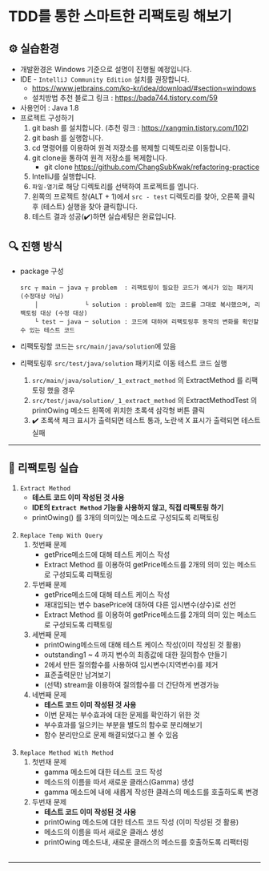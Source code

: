 # TDD를 통한 스마트한 리팩토링 해보기

## ⚙️ 실습환경

- 개발환경은 Windows 기준으로 설명이 진행될 예정입니다.
- IDE - `IntelliJ Community Edition` 설치를 권장합니다.
  - https://www.jetbrains.com/ko-kr/idea/download/#section=windows
  - 설치방법 추천 블로그 링크 : https://bada744.tistory.com/59
- 사용언어 : Java 1.8
- 프로젝트 구성하기
  1. git bash 를 설치합니다. (추천 링크 : https://xangmin.tistory.com/102)
  2. git bash 를 실행합니다.
  3. cd 명령어를 이용하여 원격 저장소를 복제할 디렉토리로 이동합니다.
  4. git clone을 통하여 원격 저장소를 복제합니다.
     - git clone https://github.com/ChangSubKwak/refactoring-practice
  5. IntelliJ를 실행합니다.
  6. `파일-열기`로 해당 디렉토리를 선택하여 프로젝트를 엽니다.
  7. 왼쪽의 프로젝트 창(ALT + 1)에서 `src - test` 디렉토리를 찾아, 오른쪽 클릭후 (테스트) 실행을 찾아 클릭합니다.
  8. 테스트 결과 성공(✔️)하면 실습세팅은 완료입니다.

## 🔍 진행 방식

- package 구성

  ```
  src ┬ main ─ java ┬ problem  : 리팩토링이 필요한 코드가 예시가 있는 패키지 (수정대상 아님) 
      │             └ solution : problem에 있는 코드를 그대로 복사했으며, 리팩토링 대상 (수정 대상)
      └ test ─ java ─ solution : 코드에 대하여 리팩토링후 동작의 변화를 확인할 수 있는 테스트 코드 
  ```
- 리팩토링할 코드는 `src/main/java/solution`에 있음
  <br>
- 리팩토링후 `src/test/java/solution` 패키지로 이동 테스트 코드 실행

  1. `src/main/java/solution/_1_extract_method` 의 ExtractMethod 를 리팩토링 했을 경우
  2. `src/test/java/solution/_1_extract_method` 의 ExtractMethodTest 의 printOwing 메소드 왼쪽에 위치한 초록색 삼각형 버튼 클릭
  3. ✔️ 초록색 체크 표시가 출력되면 테스트 통과, 노란색 X 표시가 출력되면 테스트 실패

---

## 🚀 리팩토링 실습

1. `Extract Method`
   - **테스트 코드 이미 작성된 것 사용**
   - **IDE의 `Extract Method` 기능을 사용하지 않고, 직접 리팩토링 하기**
   - printOwing() 를 3개의 의미있는 메소드로 구성되도록 리팩토링  
     <br>
2. `Replace Temp With Query`
   1. 첫번째 문제
      - getPrice메소드에 대해 테스트 케이스 작성
      - Extract Method 를 이용하여 getPrice메소드를 2개의 의미 있는 메소드로 구성되도록 리팩토링
   2. 두번째 문제
      - getPrice메소드에 대해 테스트 케이스 작성
      - 재대입되는 변수 basePrice에 대하여 다른 임시변수(상수)로 선언
      - Extract Method 를 이용하여 getPrice메소드를 2개의 의미 있는 메소드로 구성되도록 리팩토링
   3. 세번째 문제
      - printOwing메소드에 대해 테스트 케이스 작성(이미 작성된 것 활용)
      - outstanding1 ~ 4 까지 변수의 최종값에 대한 질의함수 만들기
      - 2에서 만든 질의함수를 사용하여 임시변수(지역변수)를 제거
      - 표준출력문만 남겨보기
      - (선택) stream을 이용하여 질의함수를 더 간단하게 변경가능
   4. 네번째 문제
      - **테스트 코드 이미 작성된 것 사용** 
      - 이번 문제는 부수효과에 대한 문제를 확인하기 위한 것
      - 부수효과를 일으키는 부분을 별도의 함수로 분리해보기
      - 함수 분리만으로 문제 해결되었다고 볼 수 있음  
      <br>
3. `Replace Method With Method`
   1. 첫번재 문제
      - gamma 메소드에 대한 테스트 코드 작성
      - 메소드의 이름을 따서 새로운 클래스(Gamma) 생성
      - gamma 메소드에 내에 새롭게 작성한 클래스의 메소드를 호출하도록 변경
   2. 두번재 문제
      - **테스트 코드 이미 작성된 것 사용**
      - printOwing 메소드에 대한 테스트 코드 작성 (이미 작성된 것 활용)
      - 메소드의 이름을 따서 새로운 클래스 생성
      - printOwing 메소드내, 새로운 클래스의 메소드를 호출하도록 리팩터링
      <br>

---
